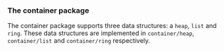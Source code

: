 ### The container package
The container package supports three data structures: a `heap`, `list` and `ring`. These data structures are implemented in `container/heap`, `container/list` and `container/ring` respectively.